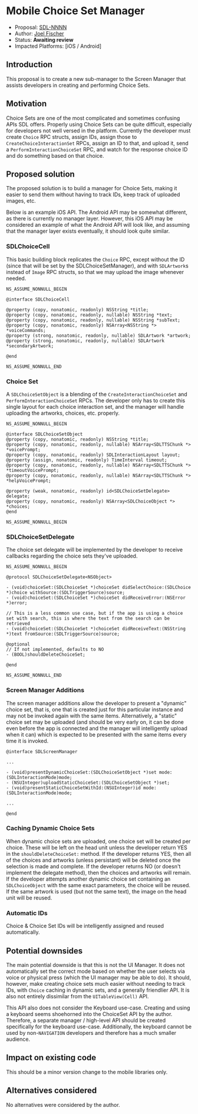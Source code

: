 # Mobile Choice Set Manager

* Proposal: [SDL-NNNN](nnnn-mobile-choice-manager.md)
* Author: [Joel Fischer](https://github.com/joeljfischer)
* Status: **Awaiting review**
* Impacted Platforms: [iOS / Android]

## Introduction

This proposal is to create a new sub-manager to the Screen Manager that assists developers in creating and performing Choice Sets.

## Motivation

Choice Sets are one of the most complicated and sometimes confusing APIs SDL offers. Properly using Choice Sets can be quite difficult, especially for developers not well versed in the platform. Currently the developer must create `Choice` RPC structs, assign IDs, assign those to `CreateChoiceInteractionSet` RPCs, assign an ID to that, and upload it, send a `PerformInteractionChoiceSet` RPC, and watch for the response choice ID and do something based on that choice.

## Proposed solution

The proposed solution is to build a manager for Choice Sets, making it easier to send them without having to track IDs, keep track of uploaded images, etc.

Below is an example iOS API. The Android API may be somewhat different, as there is currently no manager layer. However, this iOS API may be considered an example of what the Android API will look like, and assuming that the manager layer exists eventually, it should look quite similar.

### SDLChoiceCell

This basic building block replicates the `Choice` RPC, except without the ID (since that will be set by the SDLChoiceSetManager), and with `SDLArtwork`s instead of `Image` RPC structs, so that we may upload the image whenever needed.

```objc
NS_ASSUME_NONNULL_BEGIN

@interface SDLChoiceCell

@property (copy, nonatomic, readonly) NSString *title;
@property (copy, nonatomic, readonly, nullable) NSString *text;
@property (copy, nonatomic, readonly, nullable) NSString *subText;
@property (copy, nonatomic, readonly) NSArray<NSString *> *voiceCommands;
@property (strong, nonatomic, readonly, nullable) SDLArtwork *artwork;
@property (strong, nonatomic, readonly, nullable) SDLArtwork *secondaryArtwork;

@end

NS_ASSUME_NONNULL_END
```

### Choice Set

A `SDLChoiceSetObject` is a blending of the `CreateInteractionChoiceSet` and `PerformInteractionChoiceSet` RPCs. The developer only has to create this single layout for each choice interaction set, and the manager will handle uploading the artworks, choices, etc. properly.

```objc
NS_ASSUME_NONNULL_BEGIN

@interface SDLChoiceSetObject
@property (copy, nonatomic, readonly) NSString *title;
@property (copy, nonatomic, readonly, nullable) NSArray<SDLTTSChunk *> *voicePrompt;
@property (copy, nonatomic, readonly) SDLInteractionLayout layout;
@property (assign, nonatomic, readonly) TimeInterval timeout;
@property (copy, nonatomic, readonly, nullable) NSArray<SDLTTSChunk *> *timeoutVoicePrompt;
@property (copy, nonatomic, readonly, nullable) NSArray<SDLTTSChunk *> *helpVoicePrompt;

@property (weak, nonatomic, readonly) id<SDLChoiceSetDelegate> delegate;
@property (copy, nonatomic, readonly) NSArray<SDLChoiceObject *> *choices;
@end

NS_ASSUME_NONNULL_BEGIN
```

### SDLChoiceSetDelegate

The choice set delegate will be implemented by the developer to receive callbacks regarding the choice sets they've uploaded.

```objc
NS_ASSUME_NONNULL_BEGIN

@protocol SDLChoiceSetDelegate<NSObject>

- (void)choiceSet:(SDLChoiceSet *)choiceSet didSelectChoice:(SDLChoice *)choice withSource:(SDLTriggerSource)source;
- (void)choiceSet:(SDLChoiceSet *)choiceSet didReceiveError:(NSError *)error;

// This is a less common use case, but if the app is using a choice set with search, this is where the text from the search can be retrieved
- (void)choiceSet:(SDLChoiceSet *)choiceSet didReceiveText:(NSString *)text fromSource:(SDLTriggerSource)source;

@optional
// If not implemented, defaults to NO
- (BOOL)shouldDeleteChoiceSet;

@end

NS_ASSUME_NONNULL_END
```

### Screen Manager Additions

The screen manager additions allow the developer to present a "dynamic" choice set, that is, one that is created just for this particular instance and may not be invoked again with the same items. Alternatively, a "static" choice set may be uploaded (and should be very early on, it can be done even before the app is connected and the manager will intelligently upload when it can) which is expected to be presented with the same items every time it is invoked.

```objc
@interface SDLScreenManager

...

- (void)presentDynamicChoiceSet:(SDLChoiceSetObject *)set mode:(SDLInteractionMode)mode;
- (NSUInteger)uploadStaticChoiceSet:(SDLChoiceSetObject *)set;
- (void)presentStaticChoiceSetWithId:(NSUInteger)id mode:(SDLInteractionMode)mode;

...

@end
```

### Caching Dynamic Choice Sets

When dynamic choice sets are uploaded, one choice set will be created per choice. These will be left on the head unit unless the developer return YES in the `shouldDeleteChoiceSet:` method. If the developer returns YES, then all of the choices and artworks (unless persistant) will be deleted once the selection is made and complete. If the developer returns NO (or doesn't implement the delegate method), then the choices and artworks will remain. If the developer attempts another dynamic choice set containing an `SDLChoiceObject` with the same exact parameters, the choice will be reused. If the same artwork is used (but not the same text), the image on the head unit will be reused.

### Automatic IDs

Choice & Choice Set IDs will be intelligently assigned and reused automatically.

## Potential downsides

The main potential downside is that this is not the UI Manager. It does not automatically set the correct mode based on whether the user selects via voice or physical press (which the UI manager may be able to do). It should, however, make creating choice sets much easier without needing to track IDs, with `Choice` caching in dynamic sets, and a generally friendlier API. It is also not entirely dissimilar from the `UITableView(Cell)` API.

This API also does not consider the Keyboard use-case. Creating and using a keyboard seems shoehorned into the ChoiceSet API by the author. Therefore, a separate manager / high-level API should be created specifically for the keyboard use-case. Additionally, the keyboard cannot be used by non-`NAVIGATION` developers and therefore has a much smaller audience.

## Impact on existing code

This should be a minor version change to the mobile libraries only.

## Alternatives considered

No alternatives were considered by the author.
